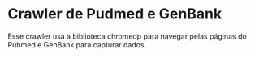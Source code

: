 # Crawler de Pudmed e GenBank

Esse crawler usa a biblioteca chromedp para navegar pelas páginas do Pubmed e GenBank para capturar dados.
